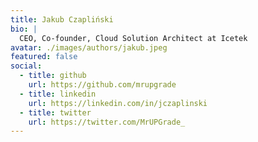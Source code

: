 ```yaml
---
title: Jakub Czapliński
bio: |
  CEO, Co-founder, Cloud Solution Architect at Icetek
avatar: ./images/authors/jakub.jpeg
featured: false
social:
  - title: github
    url: https://github.com/mrupgrade
  - title: linkedin
    url: https://linkedin.com/in/jczaplinski
  - title: twitter
    url: https://twitter.com/MrUPGrade_
---
```

